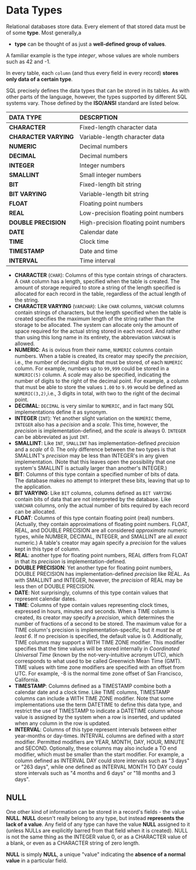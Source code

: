 # Data Types

Relational databases store data. Every element of that stored data must be of some **type**. Most generally,a

- **type** can be thought of as just a **well-defined group of values**.

A familiar example is the type *integer*, whose values are whole numbers such as 42 and -1.

In every table, each `column` (and thus every field in every record) **stores only data of a certain type**.

SQL precisely defines the data types that can be stored in its tables. As with other parts of the language, however, the types supported by different SQL systems vary. Those defined by the **ISO/ANSI** standard are listed below.

| DATA TYPE | DESCRPTION|
|:----------| :---------|
|**CHARACTER**| Fixed-length character data|
|**CHARACTER VARYING**| Variable-length character data|
|**NUMERIC**| Decimal numbers|
|**DECIMAL**| Decimal numbers|
|**INTEGER**| Integer numbers|
|**SMALLINT**| Small integer numbers|
|**BIT**| Fixed-length bit string|
|**BIT VARYING**| Variable-length bit string|
|**FLOAT**| Floating point numbers|
|**REAL**| Low-precision floating point numbers|
|**DOUBLE PRECISION**| High-precision floating point numbers|
|**DATE**| Calendar date|
|**TIME**| Clock time|
|**TIMESTAMP**| Date and time|
|**INTERVAL**| Time interval|


- **CHARACTER** (`CHAR`): Columns of this type contain strings of characters. A `CHAR` column has a length, specified when the table is created. The amount of storage required to store a string of the length specified is allocated for each record in the table, regardless of the actual length of the string.
- **CHARACTER VARYING** (`VARCHAR`): Like `CHAR` columns, `VARCHAR` columns contain strings of characters, but the length specified when the table is created specifies the maximum length of the string rather than the storage to be allocated. The system can allocate only the amount of space required for the actual string stored in each record. And rather than using this long name in its entirety, the abbreviation `VARCHAR` is allowed.
- **NUMERIC**:  As is ovious from their name, `NUMERIC` columns contain numbers. When a table is created, its creator may specify the *precision*, i.e., the number of decimal digits that must be stored, of each `NUMERIC` column. For example, numbers up to `99,999` could be stored in a `NUMERIC(5)` column. A *scale* may also be specified, indicating the number of digits to the right of the decimal point. For example, a column that must be able to store the values `1.00` to `9.99` would be defined as `NUMERIC(3,2)`,i.e., 3 digits in total, with two to the right of the decimal point.
- **DECIMAL**: `DECIMAL` is very similar to `NUMERIC`, and in fact many SQL implementations define it as synonym.
- **INTEGER** (`INT`): Yet another slight variation on the `NUMERIC` theme, `INTEGER` also has a *pecision* and a *scale*. This time, however, the *precision* is implementation-defined, and the *scale* is always 0. `INTEGER` can be abbreviated as just `INT`.
- **SMALLINT**: Like `INT`, `SMALLINT` has implementation-defined *precision* and a *scale* of 0. The only difference between the two types is that SMALLINT's *precision* may be less than INTEGER's in any given implementation. (Note that this leaves open the possibility that one system's SMALLINT is actually larger than another's INTEGER.)
- **BIT**: Columns of this type contain a specified number of bits of data. The database makes no attempt to interpret these bits, leaving that up to the application.
- **BIT VARYING**: Like `BIT` columns, columns defined as `BIT VARYING` contain bits of data that are not interpreted by the database. Like `VARCHAR` columns, only the actual number of bits required by each record can be allocated.
- **FLOAT**: Columns of this type contain floating point (real) numbers. (Actually, they contain approximations of floating point numbers. FLOAT, REAL, and DOUBLE PRECISION are all considered *approximate* numeric types, while NUMBER, DECIMAL, INTEGER, and SMALLINT are all *exact* numeric.) A table's creator may again specify a *precision* for the values kept in this type of column.
- **REAL**: another type for floating point numbers, REAL differs from FLOAT in that its *precision* is implementation-defined.
- **DOUBLE PRECISION**: Yet another type for floating point numbers, DOUBLE PRECISION has implementation-defined *precision* like REAL. As with SMALLINT and INTEGER, however, the *precision* of REAL may be less then of DOUBLE PRECISION.
- **DATE**: Not surprisingly, columns of this type contain values that represent calendar dates.
- **TIME**: Columns of type contain values representing clock times, expressed in hours, minutes and seconds. When a TIME column is created, its creator may specify a *precision*, which determines the number of fractions of a second to be stored. The maximum value for a TIME column's precision is implementation-specific, but it *must be at least 6*. If no precision is specified, the default value is 0. Additionally, TIME columns may support a WITH TIME ZONE modifier. This modifier specifies that the time values will be stored internally in *Coordinated Universal Time* (known by the not-very-intuitive acronym UTC), which corresponds to what used to be called Greenwich Mean Time (GMT). TIME values with time zone modifiers are specified with an offset from UTC. For example, -8 is the normal time zone offset of San Francisco, California.
- **TIMESTAMP**: Columns defined as a TIMESTAMP combine both a calendar date and a clock time. Like TIME columns, TIMESTAMP columns can include a WITH TIME ZONE modifier. Note that some implementations use the term DATETIME to define this data type, and restrict the use of TIMESTAMP to indicate a DATETIME column whose value is assigned by the system when a row is inserted, and updated when any column in the row is updated.
- **INTERVAL**: Columns of this type represent intervals between either year-months or day-times. INTERVAL columns are defined with a *start* modifier. Permitted modifiers are YEAR, MONTH, DAY, HOUR, MINUTE and SECOND. Optionally, these columns may also include a TO end modifier, which must be smaller than the start modifier. For example, a column defined as INTERVAL DAY could store intervals such as "3 days" or "263 days", while one defined as INTERVAL MONTH TO DAY could store intervals such as "4 months and 6 days" or "18 months and 3 days".

## NULL

One other kind of information can be stored in a record's fields - the value **NULL**. **NULL** doesn't really belong to any type, but instead **represents the lack of a value**. Any field of any type can have the value **NULL** assigned to it (unless NULLs are explicitly barred from that field when it is created). NULL is not the same thing as the INTEGER value 0, or as a CHARACTER value of a blank, or even as a CHARACTER string of zero length.

**NULL** is simply **NULL**, a unique "value" indicating the **absence of a normal value** in a particular field.
